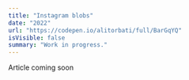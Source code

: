 ```yaml
---
title: "Instagram blobs"
date: "2022"
url: "https://codepen.io/alitorbati/full/BarGqYQ"
isVisible: false
summary: "Work in progress."
---
```


Article coming soon
